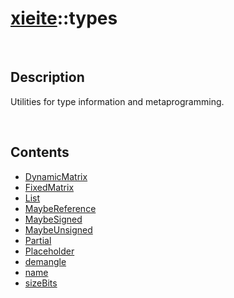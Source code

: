 # [xieite](./xieite.md)\:\:types

&nbsp;

## Description
Utilities for type information and metaprogramming.

&nbsp;

## Contents
- [DynamicMatrix](./namespaces/types/dynamic_matrix.md)
- [FixedMatrix](./namespaces/types/fixed_matrix.md)
- [List](./namespaces/types/list.md)
- [MaybeReference](./namespaces/types/maybe_reference.md)
- [MaybeSigned](./namespaces/types/maybe_signed.md)
- [MaybeUnsigned](./namespaces/types/maybe_unsigned.md)
- [Partial](./namespaces/types/partial.md)
- [Placeholder](./namespaces/types/placeholder.md)
- [demangle](./namespaces/types/demangle.md)
- [name](./namespaces/types/name.md)
- [sizeBits](./namespaces/types/size_bits.md)
